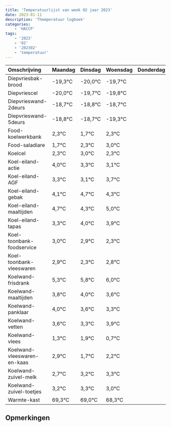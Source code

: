 ```yaml
---
title: 'Temperatuurlijst van week 02 jaar 2023'
date: 2023-01-11
description: 'Themperatuur logboek'
categories:
    - 'HACCP'
tags:
    - '2023'
    - '02'
    - '202302'
    - 'temperatuur'
---
```

|Omschrijving|Maandag|Dinsdag|Woensdag|Donderdag|Vrijdag|Zaterdag|Zondag|
|:---|:---|:---|:---|:---|:---|:---|:---|
|Diepvriesbak-brood|-19,3°C|-20,0°C|-19,7°C| | | | |
|Diepvriescel|-20,0°C|-19,7°C|-19,8°C| | | | |
|Diepvrieswand-2deurs|-18,7°C|-18,8°C|-18,7°C| | | | |
|Diepvrieswand-5deurs|-18,8°C|-18,7°C|-19,3°C| | | | |
|Food-koelwerkbank|2,3°C|1,7°C|2,3°C| | | | |
|Food-saladiare|1,7°C|2,3°C|3,0°C| | | | |
|Koelcel|2,3°C|3,0°C|2,3°C| | | | |
|Koel-eiland-actie|4,0°C|3,3°C|3,1°C| | | | |
|Koel-eiland-AGF|3,3°C|3,1°C|3,7°C| | | | |
|Koel-eiland-gebak|4,1°C|4,7°C|4,3°C| | | | |
|Koel-eiland-maaltijden|4,7°C|4,3°C|5,0°C| | | | |
|Koel-eiland-tapas|3,3°C|4,0°C|3,9°C| | | | |
|Koel-toonbank-foodservice|3,0°C|2,9°C|2,3°C| | | | |
|Koel-toonbank-vleeswaren|2,9°C|2,3°C|2,8°C| | | | |
|Koelwand-frisdrank|5,3°C|5,8°C|6,0°C| | | | |
|Koelwand-maaltijden|3,8°C|4,0°C|3,6°C| | | | |
|Koelwand-panklaar|4,0°C|3,6°C|3,3°C| | | | |
|Koelwand-vetten|3,6°C|3,3°C|3,9°C| | | | |
|Koelwand-vlees|1,3°C|1,9°C|0,7°C| | | | |
|Koelwand-vleeswaren-en-kaas|2,9°C|1,7°C|2,2°C| | | | |
|Koelwand-zuivel-melk|2,7°C|3,2°C|3,3°C| | | | |
|Koelwand-zuivel-toetjes|3,2°C|3,3°C|3,0°C| | | | |
|Warmte-kast|69,3°C|69,0°C|68,3°C| | | | |

## Opmerkingen


